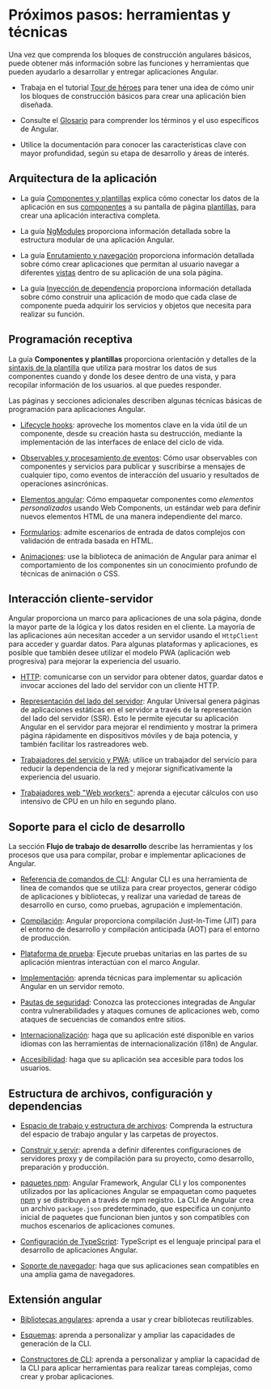 # Próximos pasos: herramientas y técnicas

Una vez que comprenda los bloques de construcción angulares básicos, puede obtener más información
sobre las funciones y herramientas que pueden ayudarlo a desarrollar y entregar aplicaciones Angular.

* Trabaja en el tutorial [Tour de héroes](tutorial) para tener una idea de cómo unir los bloques de construcción básicos para crear una aplicación bien diseñada.

* Consulte el [Glosario](guide/glossary) para comprender los términos y el uso específicos de Angular.

* Utilice la documentación para conocer las características clave con mayor profundidad, según su etapa de desarrollo y áreas de interés.

## Arquitectura de la aplicación

* La guía [Componentes y plantillas](guide/displaying-data) explica cómo conectar los datos de la aplicación en sus [componentes](guide/glossary#component) a su pantalla de página [plantillas](guide/glossary#template), para crear una aplicación interactiva completa.

* La guía [NgModules](guide/ngmodules) proporciona información detallada sobre la estructura modular de una aplicación Angular.

* La guía [Enrutamiento y navegación](guide/router) proporciona información detallada sobre cómo crear aplicaciones que permitan al usuario navegar a diferentes [vistas](guide/glossary#view)  dentro de su aplicación de una sola página.

* La guía [Inyección de dependencia](guide/dependency-injection) proporciona información detallada sobre cómo construir una aplicación de modo que cada clase de componente pueda adquirir los servicios y objetos que necesita para realizar su función.

## Programación receptiva

La guía **Componentes y plantillas** proporciona orientación y detalles de la [sintaxis de la plantilla](guide/template-syntax)  que utiliza para mostrar los datos de sus componentes cuando y donde los desee dentro de una vista, y para recopilar información de los usuarios. al que puedes responder.

Las páginas y secciones adicionales describen algunas técnicas básicas de programación para aplicaciones Angular.

* [Lifecycle hooks](guide/lifecycle-hooks): aproveche los momentos clave en la vida útil de un componente, desde su creación hasta su destrucción, mediante la implementación de las interfaces de enlace del ciclo de vida.

* [Observables y procesamiento de eventos](guide/observables): Cómo usar observables con componentes y servicios para publicar y suscribirse a mensajes de cualquier tipo, como eventos de interacción del usuario y resultados de operaciones asincrónicas.

* [Elementos angular](guide/elements): Cómo empaquetar componentes como *elementos personalizados* usando Web Components, un estándar web para definir nuevos elementos HTML de una manera independiente del marco.

* [Formularios](guide/forms-overview): admite escenarios de entrada de datos complejos con validación de entrada basada en HTML.

* [Animaciones](guide/forms-overview): use la biblioteca de animación de Angular para animar el comportamiento de los componentes
sin un conocimiento profundo de técnicas de animación o CSS.

## Interacción cliente-servidor

Angular proporciona un marco para aplicaciones de una sola página, donde la mayor parte de la lógica y los datos residen en el cliente.
La mayoría de las aplicaciones aún necesitan acceder a un servidor usando el `HttpClient` para acceder y guardar datos.
Para algunas plataformas y aplicaciones, es posible que también desee utilizar el modelo PWA (aplicación web progresiva) para mejorar la experiencia del usuario.

* [HTTP](guide/http): comunicarse con un servidor para obtener datos, guardar datos e invocar acciones del lado del servidor con un cliente HTTP.

* [Representación del lado del servidor](guide/universal): Angular Universal genera páginas de aplicaciones estáticas en el servidor a través de la representación del lado del servidor (SSR). Esto le permite ejecutar su aplicación Angular en el servidor para mejorar el rendimiento y mostrar la primera página rápidamente en dispositivos móviles y de baja potencia, y también facilitar los rastreadores web.

* [Trabajadores del servicio y PWA](guide/service-worker-intro): utilice un trabajador del servicio para reducir la dependencia de la red y mejorar significativamente la experiencia del usuario.

* [Trabajadores web "Web workers"](guide/web-worker): aprenda a ejecutar cálculos con uso intensivo de CPU en un hilo en segundo plano.

## Soporte para el ciclo de desarrollo

La sección **Flujo de trabajo de desarrollo** describe las herramientas y los procesos que usa para compilar, probar e implementar aplicaciones de Angular.

* [Referencia de comandos de CLI](cli): Angular CLI es una herramienta de línea de comandos que se utiliza para crear proyectos, generar código de aplicaciones y bibliotecas, y realizar una variedad de tareas de desarrollo en curso, como pruebas, agrupación e implementación.

* [Compilación](guide/aot-compiler): Angular proporciona compilación Just-In-Time (JIT) para el entorno de desarrollo y compilación anticipada (AOT) para el entorno de producción.

* [Plataforma de prueba](guide/testing): Ejecute pruebas unitarias en las partes de su aplicación mientras interactúan con el marco Angular.

* [Implementación](guide/deployment): aprenda técnicas para implementar su aplicación Angular en un servidor remoto.

* [Pautas de seguridad](guide/security): Conozca las protecciones integradas de Angular contra vulnerabilidades y ataques comunes de aplicaciones web, como ataques de secuencias de comandos entre sitios.

* [Internacionalización](guide/i18n): haga que su aplicación esté disponible en varios idiomas con las herramientas de internacionalización (i18n) de Angular.

* [Accesibilidad](guide/accessibility): haga que su aplicación sea accesible para todos los usuarios.

## Estructura de archivos, configuración y dependencias

* [Espacio de trabajo y estructura de archivos](guide/file-structure): Comprenda la estructura del espacio de trabajo angular y las carpetas de proyectos.

* [Construir y servir](guide/build): aprenda a definir diferentes configuraciones de servidores proxy y de compilación para su proyecto, como desarrollo, preparación y producción.

* [paquetes npm](guide/npm-packages): Angular Framework, Angular CLI y los componentes utilizados por las aplicaciones Angular se empaquetan como paquetes [npm](https://docs.npmjs.com/) y se distribuyen a través de npm registro. La CLI de Angular crea un archivo `package.json` predeterminado, que especifica un conjunto inicial de paquetes que funcionan bien juntos y son compatibles con muchos escenarios de aplicaciones comunes.

* [Configuración de TypeScript](guide/typescript-configuration): TypeScript es el lenguaje principal para el desarrollo de aplicaciones Angular.

* [Soporte de navegador](guide/browser-support): haga que sus aplicaciones sean compatibles en una amplia gama de navegadores.

## Extensión angular

* [Bibliotecas angulares](guide/libraries): aprenda a usar y crear bibliotecas reutilizables.

* [Esquemas](guide/schematics): aprenda a personalizar y ampliar las capacidades de generación de la CLI.

* [Constructores de CLI](guide/cli-builder): aprenda a personalizar y ampliar la capacidad de la CLI para aplicar herramientas para realizar tareas complejas, como crear y probar aplicaciones.
